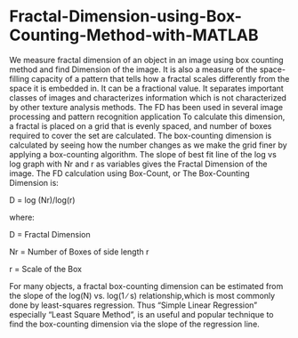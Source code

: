 # Fractal-Dimension-using-Box-Counting-Method-with-MATLAB
We measure fractal dimension of an object in an image using box counting method  and find Dimension of the image.
It is also a measure of the space-filling capacity of a pattern that tells how a fractal scales differently from the space it is embedded in.
It can be a fractional value.
It separates important classes of images and characterizes information which is not characterized by other texture analysis methods. The FD has been used in several image processing and pattern recognition application
To calculate this dimension, a fractal is placed on a grid that is evenly spaced, and number of boxes required to cover the set are calculated. The box-counting dimension is calculated by seeing how the number changes as we make the grid finer by applying a box-counting algorithm. The slope of best fit line of the log vs log graph with Nr and r as variables gives the Fractal Dimension of the image.
The FD calculation using Box-Count, or The Box-Counting Dimension is:

D = log (Nr)/log(r)

where:

D = Fractal Dimension 

Nr = Number of Boxes of side length r

r = Scale of the Box

For many objects, a fractal box-counting dimension can be estimated from the slope of the log(N) vs. log(1 ∕ s) relationship,which is most commonly done by least-squares regression. 
Thus “Simple Linear Regression” especially “Least Square Method”, is an useful and popular technique to find the box-counting dimension via the slope of the regression line.

